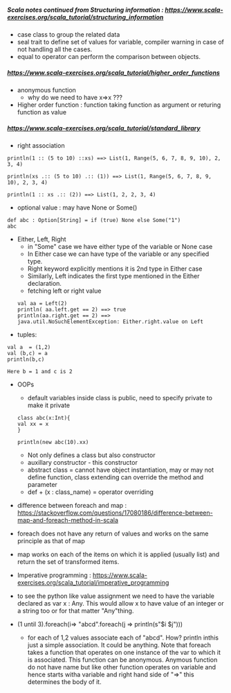##### Scala notes continued from Structuring information : https://www.scala-exercises.org/scala_tutorial/structuring_information
* case class to group the related data
* seal trait to define set of values for variable, compiler warning in case of not handling all the cases.
* equal to operator can perform the comparison between objects.


##### https://www.scala-exercises.org/scala_tutorial/higher_order_functions
* anonymous function
  * why do we need to have x=>x ???
* Higher order function : function taking function as argument or returing function as value


##### https://www.scala-exercises.org/scala_tutorial/standard_library
* right association
```
println(1 :: (5 to 10) ::xs) ==> List(1, Range(5, 6, 7, 8, 9, 10), 2, 3, 4)

println(xs .:: (5 to 10) .:: (1)) ==> List(1, Range(5, 6, 7, 8, 9, 10), 2, 3, 4)

println(1 :: xs .:: (2)) ==> List(1, 2, 2, 3, 4)
```
* optional value : may have None or Some()
 
 ```
 def abc : Option[String] = if (true) None else Some("1")
abc
 ```

* Either, Left, Right
  * in "Some" case we have either type of the variable or None case
  * In Either case we can have type of the variable or any specified type.
  * Right keyword explicitly mentions it is 2nd type in Either case
  * Similarly, Left indicates the first type mentioned in the Either declaration.
  * fetching left or right value
  ```
  val aa = Left(2)
  println( aa.left.get == 2) ==> true
  println(aa.right.get == 2) ==> 
  java.util.NoSuchElementException: Either.right.value on Left
  ```
* tuples:

```
val a  = (1,2)
val (b,c) = a
println(b,c)

Here b = 1 and c is 2
```

* OOPs
  * default variables inside class is public, need to specify private to make it private
  ```
  class abc(x:Int){
  val xx = x
  }

  println(new abc(10).xx)
  ```
  * Not only defines a class but also constructor
  * auxillary constructor - this constructor
  * abstract class = cannot have object instantiation, may or may not define function, class extending can override the method and parameter
  * def + (x : class_name) = operator overriding

* difference between foreach and map : https://stackoverflow.com/questions/17080186/difference-between-map-and-foreach-method-in-scala
 * foreach does not have any return of values and works on the same principle as that of map
 * map works on each of the items on which it is applied (usually list) and return the set of transformed items.

* Imperative programming : https://www.scala-exercises.org/scala_tutorial/imperative_programming
 * to see the python like value assignment we need to have the variable declared as var x : Any. This would allow x to have value of an integer or a string too or for that matter "Any"thing.
 
* (1 until 3).foreach(i=> "abcd".foreach(j => println(s"$i $j")))
  * for each of 1,2 values associate each of "abcd". How? println inthis just a simple association. It could be anything. Note that foreach takes a function that operates on one instance of the var to which it is associated. This function can be anonymous. Anymous function do not have name but like other function operates on variable and hence starts witha variable and right hand side of "=>" this determines the body of it.

